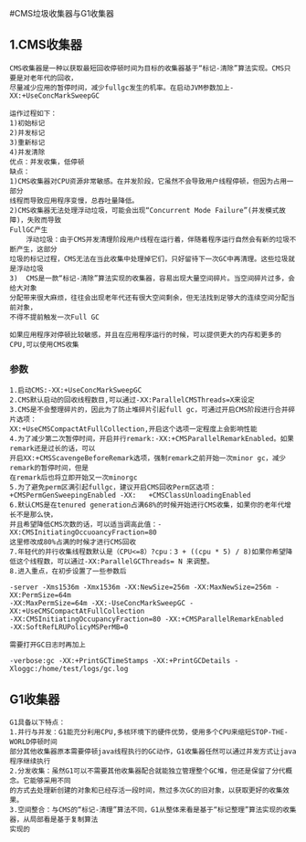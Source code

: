 #CMS垃圾收集器与G1收集器

## 1.CMS收集器
	CMS收集器是一种以获取最短回收停顿时间为目标的收集器基于“标记-清除”算法实现。CMS只要是对老年代的回收，
	尽量减少应用的暂停时间，减少fullgc发生的机率。在启动JVM参数加上-XX:+UseConcMarkSweepGC
	
	运作过程如下：
	1)初始标记
	2)并发标记
	3)重新标记
	4)并发清除
	优点：并发收集，低停顿
	缺点：
	1)CMS收集器对CPU资源非常敏感。在并发阶段，它虽然不会导致用户线程停顿，但因为占用一部分
	线程而导致应用程序变慢，总吞吐量降低。
	2)CMS收集器无法处理浮动垃圾，可能会出现“Concurrent Mode Failure”(并发模式故障)，失败而导致
	FullGC产生
		浮动垃圾：由于CMS并发清理阶段用户线程在运行着，伴随着程序运行自然会有新的垃圾不断产生，这部分
	垃圾的标记过程，CMS无法在当此收集中处理掉它们，只好留待下一次GC中再清理。这些垃圾就是浮动垃圾
	3)	CMS是一款“标记-清除”算法实现的收集器，容易出现大量空间碎片。当空间碎片过多，会给大对象
	分配带来很大麻烦，往往会出现老年代还有很大空间剩余，但无法找到足够大的连续空间分配当前对象，
	不得不提前触发一次Full GC
	
	如果应用程序对停顿比较敏感，并且在应用程序运行的时候，可以提供更大的内存和更多的CPU,可以使用CMS收集
	
### 参数
	1.启动CMS:-XX:+UseConcMarkSweepGC
	2.CMS默认启动的回收线程数目,可以通过-XX:ParallelCMSThreads=X来设定
	3.CMS是不会整理碎片的，因此为了防止堆碎片引起full gc，可通过开启CMS阶段进行合并碎片选项：
	XX:+UseCMSCompactAtFullCollection,开启这个选项一定程度上会影响性能
	4.为了减少第二次暂停时间，开启并行remark:-XX:+CMSParallelRemarkEnabled。如果remark还是过长的话，可以
	开启XX:+CMSScavengeBeforeRemark选项，强制remark之前开始一次minor gc，减少remark的暂停时间，但是
	在remark后也将立即开始又一次minorgc
	5.为了避免perm区满引起fullgc，建议开启CMS回收Perm区选项：+CMSPermGenSweepingEnabled -XX:	+CMSClassUnloadingEnabled
	6.默认CMS是在tenured generation占满68%的时候开始进行CMS收集，如果你的老年代增长不是那么快，
	并且希望降低CMS次数的话，可以适当调高此值：-XX:CMSInitiatingOccuoancyFraction=80
	这里修改成80%占满的时候才进行CMS回收
	7.年轻代的并行收集线程数默认是（CPU<=8）?cpu：3 + ((cpu * 5) / 8)如果你希望降低这个线程数，可以通过-XX:ParallelGCThreads= N 来调整。
	8.进入重点，在初步设置了一些参数后
```
-server -Xms1536m -Xmx1536m -XX:NewSize=256m -XX:MaxNewSize=256m -XX:PermSize=64m  
-XX:MaxPermSize=64m -XX:-UseConcMarkSweepGC -XX:+UseCMSCompactAtFullCollection  
-XX:CMSInitiatingOccupancyFraction=80 -XX:+CMSParallelRemarkEnabled  
-XX:SoftRefLRUPolicyMSPerMB=0  
```
	需要打开GC日志时再加上
```
-verbose:gc -XX:+PrintGCTimeStamps -XX:+PrintGCDetails -Xloggc:/home/test/logs/gc.log
```
## G1收集器
	G1具备以下特点：
	1.并行与并发：G1能充分利用CPU,多核环境下的硬件优势，使用多个CPU来缩短STOP-THE-WORLD停顿时间
	部分其他收集器原本需要停顿java线程执行的GC动作，G1收集器任然可以通过并发方式让java程序继续执行
	2.分发收集：虽然G1可以不需要其他收集器配合就能独立管理整个GC堆，但还是保留了分代概念。它能够采用不同
	的方式去处理新创建的对象和已经存活一段时间，熬过多次GC的旧对象，以获取更好的收集效果。
	3.空间整合：与CMS的“标记-清理”算法不同，G1从整体来看是基于“标记整理”算法实现的收集器，从局部看是基于复制算法
	实现的
	
	
	
	
	
	
	
	
	
	
	
	
	
		